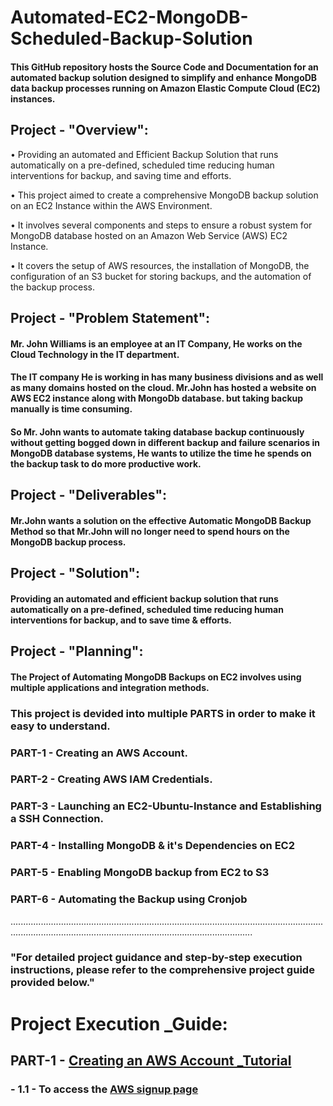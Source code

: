 # Automated-EC2-MongoDB-Scheduled-Backup-Solution
#### This GitHub repository hosts the Source Code and Documentation for an automated backup solution designed to simplify and enhance MongoDB data backup processes running on Amazon Elastic Compute Cloud (EC2) instances.





## Project - "Overview":
• Providing an automated and Efficient Backup Solution that runs automatically on a pre-defined, scheduled time reducing human interventions for backup, and saving time and efforts.

• This project aimed to create a comprehensive MongoDB backup solution on an EC2 Instance within the AWS Environment.

• It involves several components and steps to ensure a robust system for MongoDB database hosted on an Amazon Web Service (AWS) EC2 Instance.

• It covers the setup of AWS resources, the installation of MongoDB, the configuration of an S3 bucket for storing backups, and the automation of the backup process.






## Project - "Problem Statement":
#### Mr. John Williams is an employee at an IT Company, He works on the Cloud Technology in the IT department. 

#### The IT company He is working in has many business divisions and as well as many domains hosted on the cloud. Mr.John has hosted a website on AWS EC2 instance along with MongoDb database. but taking backup manually is time consuming.

#### So Mr. John wants to automate taking database backup continuously without getting bogged down in different backup and failure scenarios in MongoDB database systems, He wants to utilize the time he spends on the backup task to do more productive work.







## Project - "Deliverables":
#### Mr.John wants a solution on the effective Automatic MongoDB Backup Method so that Mr.John will no longer need to spend hours on the MongoDB backup process.






## Project - "Solution":
#### Providing an automated and efficient backup solution that runs automatically on a pre-defined, scheduled time reducing human interventions for backup, and to save time & efforts.






## Project - "Planning":
#### The Project of Automating MongoDB Backups on EC2 involves using multiple applications and integration methods.
### This project is devided into multiple PARTS in order to make it easy to understand.
###    PART-1 - Creating an AWS Account.   
###    PART-2 - Creating AWS IAM Credentials.
###    PART-3 - Launching an EC2-Ubuntu-Instance and Establishing a SSH Connection.
###    PART-4 - Installing MongoDB & it's Dependencies on EC2
###    PART-5 - Enabling MongoDB backup from EC2 to S3
###    PART-6 - Automating the Backup using Cronjob



............................................................................................................................................................................................................................
### "For detailed project guidance and step-by-step execution instructions, please refer to the comprehensive project guide provided below."
# Project Execution _Guide:
## PART-1 - [Creating an AWS Account _Tutorial](https://www.youtube.com/watch?v=SFaSB6vgp8k&t=13s)  
### - 1.1 - To access the [AWS signup page](https://portal.aws.amazon.com/billing/signup?nc2=h_ct&src=header_signup&redirect_url=https%3A%2F%2Faws.amazon.com%2Fregistration-confirmation#/start/email)
